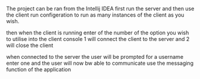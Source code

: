 The project can be ran from the Intellij IDEA first run the server and then use the client run configeration to run
as many instances of the client as you wish.

then when the client is running enter of the number of the option you wish to utilise into the client console
1 will connect the client to the server and 2 will close the client

when connected to the server the user will be prompted for a username enter one and the user will now bw able to communicate
use the messaging function of the application
